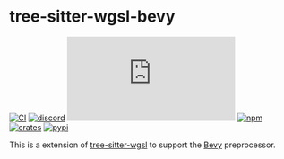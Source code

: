 tree-sitter-wgsl-bevy
=====================

[![CI][ci]](https://github.com/tree-sitter-grammars/tree-sitter-wgsl-bevy/actions/workflows/ci.yml)
[![discord][discord]](https://discord.gg/w7nTvsVJhm)
[![matrix][matrix]](https://matrix.to/#/#tree-sitter-chat:matrix.org)
[![npm][npm]](https://www.npmjs.com/package/tree-sitter-wgsl_bevy)
[![crates][crates]](https://crates.io/crates/tree-sitter-wgsl_bevy)
[![pypi][pypi]](https://pypi.org/project/tree-sitter-wgsl_bevy)

This is a extension of [tree-sitter-wgsl](https://github.com/szebniok/tree-sitter-wgsl) to support
the [Bevy](https://bevyengine.org/) preprocessor.

[ci]: https://img.shields.io/github/actions/workflow/status/tree-sitter-grammars/tree-sitter-wgsl-bevy/ci.yml?logo=github&label=CI
[discord]: https://img.shields.io/discord/1063097320771698699?logo=discord&label=discord
[matrix]: https://img.shields.io/matrix/tree-sitter-chat%3Amatrix.org?logo=matrix&label=matrix
[npm]: https://img.shields.io/npm/v/tree-sitter-wgsl-bevy?logo=npm
[crates]: https://img.shields.io/crates/v/tree-sitter-wgsl-bevy?logo=rust
[pypi]: https://img.shields.io/pypi/v/tree-sitter-wgsl-bevy?logo=pypi&logoColor=ffd242
